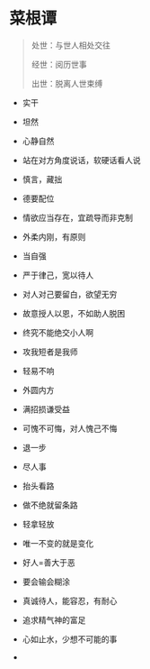 # 菜根谭

> 处世：与世人相处交往
> 
> 经世：阅历世事
> 
> 出世：脱离人世束缚

- 实干

- 坦然

- 心静自然

- 站在对方角度说话，软硬话看人说

- 慎言，藏拙

- 德要配位

- 情欲应当存在，宜疏导而非克制

- 外柔内刚，有原则

- 当自强

- 严于律己，宽以待人

- 对人对己要留白，欲望无穷

- 故意授人以恩，不如助人脱困

- 终究不能绝交小人啊

- 攻我短者是我师

- 轻易不响

- 外圆内方

- 满招损谦受益

- 可愧不可悔，对人愧己不悔

- 退一步

- 尽人事

- 抬头看路

- 做不绝就留条路

- 轻拿轻放

- 唯一不变的就是变化

- 好人=善大于恶

- 要会输会糊涂

- 真诚待人，能容忍，有耐心

- 追求精气神的富足

- 心如止水，少想不可能的事

- 
